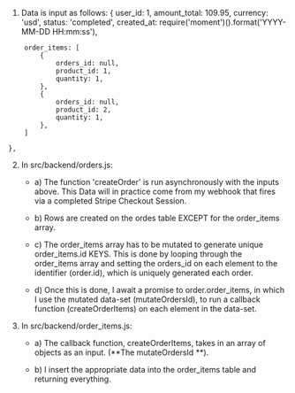 <!-- Create Orders Flow: -->

1) Data is input as follows:
    {
        user_id: 1,
        amount_total: 109.95,
        currency: 'usd',
        status: 'completed',
        created_at: require('moment')().format('YYYY-MM-DD HH:mm:ss'),

<!-- /* These below come from redux: */ -->
        order_items: [
            {
                orders_id: null,
                product_id: 1,
                quantity: 1,
            },
            {
                orders_id: null,
                product_id: 2,
                quantity: 1,
            },
        ]
        
    },

2) In src/backend/orders.js:

    - a) The function 'createOrder' is run asynchronously with the inputs above.  This Data will in practice come from my webhook that fires via a completed Stripe Checkout Session.

    - b) Rows are created on the ordes table EXCEPT for the order_items array.

    - c) The order_items array has to be mutated to generate unique order_items.id KEYS.  This is done by looping through the order_items array and setting the orders_id on each element to the identifier (order.id), which is uniquely generated each order.

    - d) Once this is done, I await a promise to order.order_items, in which I use the mutated data-set (mutateOrdersId), to run a callback function (createOrderItems) on each element in the data-set.

3) In src/backend/order_items.js:

    - a) The callback function, createOrderItems, takes in an array of objects as an input.  (**The mutateOrdersId **).

    - b) I insert the appropriate data into the order_items table and returning everything.